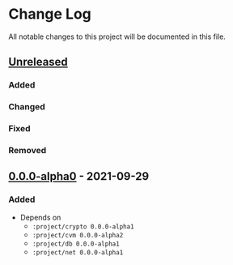 # Change Log

All notable changes to this project will be documented in this file.



## [Unreleased]

### Added

### Changed

### Fixed

### Removed



## [0.0.0-alpha0] - 2021-09-29

### Added

- Depends on
    - `:project/crypto 0.0.0-alpha1`
    - `:project/cvm 0.0.0-alpha2`
    - `:project/db 0.0.0-alpha1`
    - `:project/net 0.0.0-alpha1`



[Unreleased]:  https://github.com/helins/convex.lisp.cljc/compare/dapp/0.0.0-alpha0...HEAD
[0.0.0-alpha0]: https://github.com/helins/convex.lisp.cljc/releases/tag/dapp/0.0.0-alpha0

